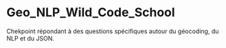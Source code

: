 # Geo_NLP_Wild_Code_School

Chekpoint répondant à des questions spécifiques autour du géocoding, du NLP et du JSON. 
